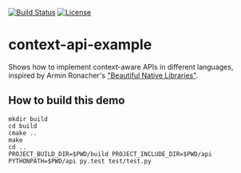 [![Build Status](https://travis-ci.org/bast/context-api-example.svg?branch=master)](https://travis-ci.org/bast/context-api-example/builds)
[![License](https://img.shields.io/badge/license-%20BSD--3-blue.svg)](../master/LICENSE)


# context-api-example

Shows how to implement context-aware APIs in different languages,
inspired by Armin Ronacher's
["Beautiful Native Libraries"](http://lucumr.pocoo.org/2013/8/18/beautiful-native-libraries/).


## How to build this demo

```
mkdir build
cd build
cmake ..
make
cd ..
PROJECT_BUILD_DIR=$PWD/build PROJECT_INCLUDE_DIR=$PWD/api PYTHONPATH=$PWD/api py.test test/test.py
```
